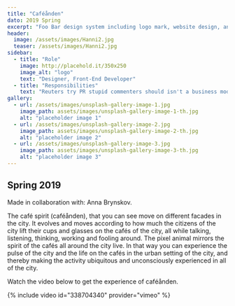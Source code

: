 ```yaml
---
title: "Caféånden"
dato: 2019 Spring
excerpt: "Foo Bar design system including logo mark, website design, and branding applications."
header:
  image: /assets/images/Hanni2.jpg
  teaser: /assets/images/Hanni2.jpg
sidebar:
  - title: "Role"
    image: http://placehold.it/350x250
    image_alt: "logo"
    text: "Designer, Front-End Developer"
  - title: "Responsibilities"
    text: "Reuters try PR stupid commenters should isn't a business model"
gallery:
  - url: /assets/images/unsplash-gallery-image-1.jpg
    image_path: assets/images/unsplash-gallery-image-1-th.jpg
    alt: "placeholder image 1"
  - url: /assets/images/unsplash-gallery-image-2.jpg
    image_path: assets/images/unsplash-gallery-image-2-th.jpg
    alt: "placeholder image 2"
  - url: /assets/images/unsplash-gallery-image-3.jpg
    image_path: assets/images/unsplash-gallery-image-3-th.jpg
    alt: "placeholder image 3"
---
```


## Spring 2019

Made in collaboration with: Anna Brynskov.

The café spirit (caféånden), that you can see move on different facades in the city. It evolves and moves according to how much the citizens of the city lift their cups and glasses on the cafés of the city, all while talking, listening, thinking, working and fooling around. The pixel animal mirrors the spirit of the cafés all around the city live. In that way you can experience the pulse of the city and the life on the cafés in the urban setting of the city, and thereby making the activity ubiquitous and unconsciously experienced in all of the city.

Watch the video below to get the experience of caféånden.

{% include video id="338704340" provider="vimeo" %}
